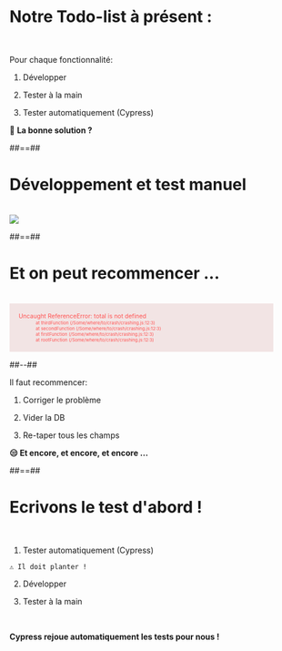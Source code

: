 # Notre Todo-list à présent : 
<br/>

Pour chaque fonctionnalité:

  1. Développer

  2. Tester à la main

  3. Tester automatiquement (Cypress)


🤔 __La bonne solution ?__ 

##==##

# Développement et test manuel

<br/>

<img src="./assets/images/tdd-cart.svg" class="mockup"/>

##==##
<!-- .slide: class="two-column-layout" -->

# Et on peut recommencer ...
<br/>


<div style="color:#ff5352; font-size:0.75em; background-color: #f2e4e4; padding: 16px; width: 45vw;">
Uncaught ReferenceError: total is not defined
  <div style='padding-left:30px; font-size:0.75em;'>
    at thirdFunction (/Some/where/to/crash/crashing.js:12:3)<br/>
    at secondFunction (/Some/where/to/crash/crashing.js:12:3)<br/>
    at firstFunction (/Some/where/to/crash/crashing.js:12:3)<br/>
    at rootFunction (/Some/where/to/crash/crashing.js:12:3)<br/>
  </div>
</div>


##--##
<br/>

Il faut recommencer: 

 1. Corriger le problème 

 2. Vider la DB

 3. Re-taper tous les champs

<p class="fragment slide-in">
    <b>😒 Et encore, et encore, et encore ...</b>
</p>


##==##

# Ecrivons le test d'abord ! 

<br/>

  1. Tester automatiquement (Cypress)

    ⚠️ Il doit planter !

  2. Développer 

  3. Tester à la main

<br/>

<p class="fragment slide-in">
  <b>Cypress rejoue automatiquement les tests pour nous !</b>
</p>